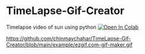 # TimeLapse-Gif-Creator
Timelapse video of sun using python
[![Open In Colab](https://colab.research.google.com/assets/colab-badge.svg)](https://github.com/FaizAlam/TimeLapse-Gif-Creator/blob/main/Timelapse_project.ipynb)

https://github.com/chinmaychahar/TimeLapse-Gif-Creator/blob/main/example/ezgif.com-gif-maker.gif
